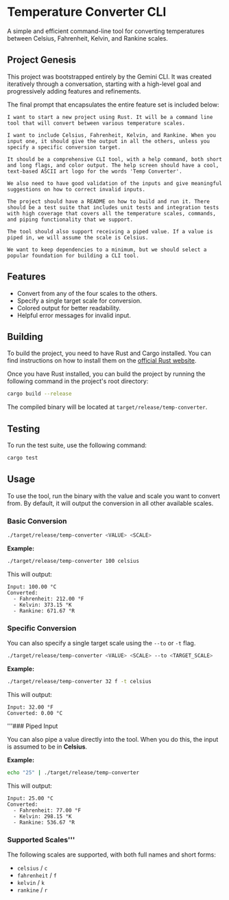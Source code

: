 # Temperature Converter CLI

A simple and efficient command-line tool for converting temperatures between Celsius, Fahrenheit, Kelvin, and Rankine scales.

## Project Genesis

This project was bootstrapped entirely by the Gemini CLI. It was created iteratively through a conversation, starting with a high-level goal and progressively adding features and refinements.

The final prompt that encapsulates the entire feature set is included below:

```
I want to start a new project using Rust. It will be a command line tool that will convert between various temperature scales.

I want to include Celsius, Fahrenheit, Kelvin, and Rankine. When you input one, it should give the output in all the others, unless you specify a specific conversion target.

It should be a comprehensive CLI tool, with a help command, both short and long flags, and color output. The help screen should have a cool, text-based ASCII art logo for the words 'Temp Converter'.

We also need to have good validation of the inputs and give meaningful suggestions on how to correct invalid inputs.

The project should have a README on how to build and run it. There should be a test suite that includes unit tests and integration tests with high coverage that covers all the temperature scales, commands, and piping functionality that we support.

The tool should also support receiving a piped value. If a value is piped in, we will assume the scale is Celsius.

We want to keep dependencies to a minimum, but we should select a popular foundation for building a CLI tool.
```

## Features

- Convert from any of the four scales to the others.
- Specify a single target scale for conversion.
- Colored output for better readability.
- Helpful error messages for invalid input.

## Building

To build the project, you need to have Rust and Cargo installed. You can find instructions on how to install them on the [official Rust website](https://www.rust-lang.org/tools/install).

Once you have Rust installed, you can build the project by running the following command in the project's root directory:

```bash
cargo build --release
```

The compiled binary will be located at `target/release/temp-converter`.

## Testing

To run the test suite, use the following command:

```bash
cargo test
```

## Usage

To use the tool, run the binary with the value and scale you want to convert from. By default, it will output the conversion in all other available scales.

### Basic Conversion

```bash
./target/release/temp-converter <VALUE> <SCALE>
```

**Example:**

```bash
./target/release/temp-converter 100 celsius
```

This will output:

```
Input: 100.00 °C
Converted:
  - Fahrenheit: 212.00 °F
  - Kelvin: 373.15 °K
  - Rankine: 671.67 °R
```

### Specific Conversion

You can also specify a single target scale using the `--to` or `-t` flag.

```bash
./target/release/temp-converter <VALUE> <SCALE> --to <TARGET_SCALE>
```

**Example:**

```bash
./target/release/temp-converter 32 f -t celsius
```

This will output:

```
Input: 32.00 °F
Converted: 0.00 °C
```

'''### Piped Input

You can also pipe a value directly into the tool. When you do this, the input is assumed to be in **Celsius**.

**Example:**

```bash
echo "25" | ./target/release/temp-converter
```

This will output:

```
Input: 25.00 °C
Converted:
  - Fahrenheit: 77.00 °F
  - Kelvin: 298.15 °K
  - Rankine: 536.67 °R
```

### Supported Scales'''

The following scales are supported, with both full names and short forms:

- `celsius` / `c`
- `fahrenheit` / `f`
- `kelvin` / `k`
- `rankine` / `r`
